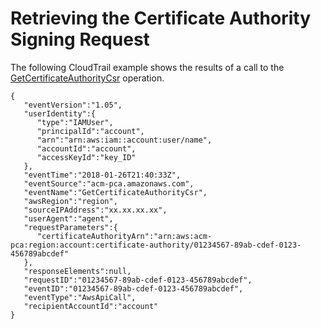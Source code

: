 # Retrieving the Certificate Authority Signing Request<a name="CT-GetCACsr"></a>

The following CloudTrail example shows the results of a call to the [GetCertificateAuthorityCsr](https://docs.aws.amazon.com/acm-pca/latest/APIReference/API_GetCertificateAuthorityCsr.html) operation\.

```
{
   "eventVersion":"1.05",
   "userIdentity":{
      "type":"IAMUser",
      "principalId":"account",
      "arn":"arn:aws:iam::account:user/name",
      "accountId":"account",
      "accessKeyId":"key_ID"
   },
   "eventTime":"2018-01-26T21:40:33Z",
   "eventSource":"acm-pca.amazonaws.com",
   "eventName":"GetCertificateAuthorityCsr",
   "awsRegion":"region",
   "sourceIPAddress":"xx.xx.xx.xx",
   "userAgent":"agent",
   "requestParameters":{
      "certificateAuthorityArn":"arn:aws:acm-pca:region:account:certificate-authority/01234567-89ab-cdef-0123-456789abcdef"
   },
   "responseElements":null,
   "requestID":"01234567-89ab-cdef-0123-456789abcdef",
   "eventID":"01234567-89ab-cdef-0123-456789abcdef",
   "eventType":"AwsApiCall",
   "recipientAccountId":"account"
}
```